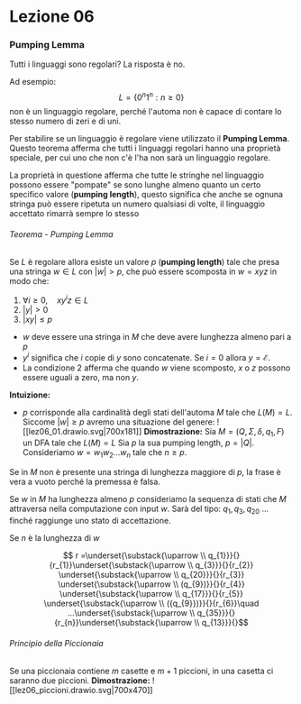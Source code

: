 # Lezione 06
### Pumping Lemma
Tutti i linguaggi sono regolari? La risposta è no.

Ad esempio:
$$L=\{0^{n}1^{n}:n\ge0\}$$
non è un linguaggio regolare, perché l'automa non è capace di contare lo stesso numero di zeri e di uni.

Per stabilire se un linguaggio è regolare viene utilizzato il **Pumping Lemma**. Questo teorema afferma che tutti i linguaggi regolari hanno una proprietà speciale, per cui uno che non c'è l'ha non sarà un linguaggio regolare.

La proprietà in questione afferma che tutte le stringhe nel linguaggio possono essere "pompate" se sono lunghe almeno quanto un certo specifico valore (**pumping length**), questo significa che anche se ognuna stringa può essere ripetuta un numero qualsiasi di volte, il linguaggio accettato rimarrà sempre lo stesso
###### Teorema - Pumping Lemma
Se $L$ è regolare allora esiste un valore $p$ (**pumping length**) tale che presa una stringa $w\in L$ con $|w|>p,$ che può essere scomposta in $w=xyz$ in modo che:
1. $\forall i \ge 0,\quad xy^{i}z\in L$
2. $|y|>0$
3. $|xy|\le p$
- $w$ deve essere una stringa in $M$ che deve avere lunghezza almeno pari a $p$
- $y^{i}$ significa che $i$ copie di $y$ sono concatenate. Se $i=0$ allora $y=\mathcal{E}.$
- La condizione 2 afferma che quando $w$ viene scomposto, $x$ o $z$ possono essere uguali a zero, ma non $y$.

**Intuizione:**
- $p$ corrisponde alla cardinalità degli stati dell'automa $M$ tale che $L(M)=L.$ Siccome $|w|\ge p$ avremo una situazione del genere:
![[lez06_01.drawio.svg|700x181]]
**Dimostrazione:**
Sia $M=(Q,\Sigma,\delta,q_{1},F)$ un DFA tale che $L(M)=L$ Sia $p$ la sua pumping length, $p=|Q|.$ Consideriamo $w=w_{1}w_{2}...w_{n}$ tale che $n\ge p.$

Se in $M$ non è presente una stringa di lunghezza maggiore di $p$, la frase è vera a vuoto perché la premessa è falsa.

Se $w$ in $M$ ha lunghezza almeno $p$ consideriamo la sequenza di stati che $M$ attraversa nella computazione con input $w$. Sarà del tipo: $q_{1},q_{3},q_{20}\ ...$ finché raggiunge uno stato di accettazione.

Se $n$ è la lunghezza di $w$



$$ r =\underset{\substack{\uparrow \\ q_{1}}}{}{r_{1}}\underset{\substack{\uparrow \\ q_{3}}}{}{r_{2}}
\underset{\substack{\uparrow \\ q_{20}}}{}{r_{3}}
\underset{\substack{\uparrow \\ (q_{9})}}{}{r_{4}}
\underset{\substack{\uparrow \\ q_{17}}}{}{r_{5}}
\underset{\substack{\uparrow \\ ({q_{9}})}}{}{r_{6}}\quad ...\underset{\substack{\uparrow \\ q_{35}}}{}{r_{n}}\underset{\substack{\uparrow \\ q_{13}}}{}$$


###### Principio della Piccionaia
Se una piccionaia contiene $m$ casette e $m+1$ piccioni, in una casetta ci saranno due piccioni.
**Dimostrazione:**
![[lez06_piccioni.drawio.svg|700x470]]
